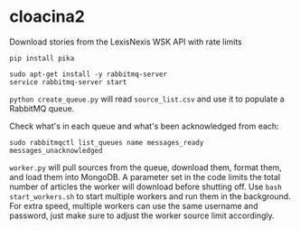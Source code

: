 # cloacina2
Download stories from the LexisNexis WSK API with rate limits

```
pip install pika

sudo apt-get install -y rabbitmq-server
service rabbitmq-server start
```

`python create_queue.py` will read `source_list.csv` and use it to populate a
RabbitMQ queue.

Check what's in each queue and what's been acknowledged from each:

```
sudo rabbitmqctl list_queues name messages_ready messages_unacknowledged
```

`worker.py` will pull sources from the queue, download them, format them, and
load them into MongoDB. A parameter set in the code limits the total number of
articles the worker will download before shutting off. Use `bash
start_workers.sh` to start multiple workers and run them in the background. For
extra speed, multiple workers can use the same username and password, just make
sure to adjust the worker source limit accordingly.
